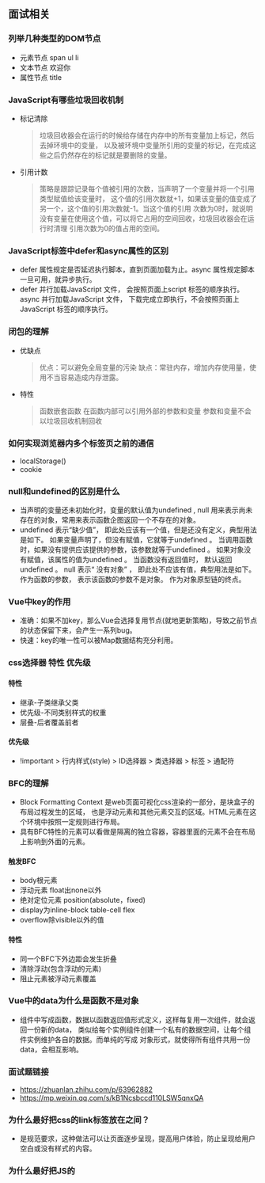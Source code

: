 ## 面试相关 

### 列举几种类型的DOM节点
* 元素节点 span ul li
* 文本节点 <span>欢迎你</span>
* 属性节点 title 

### JavaScript有哪些垃圾回收机制
* 标记清除
  > 垃圾回收器会在运行的时候给存储在内存中的所有变量加上标记，然后去掉环境中的变量，
    以及被环境中变量所引用的变量的标记，在完成这些之后仍然存在的标记就是要删除的变量。
* 引用计数
  > 策略是跟踪记录每个值被引用的次数，当声明了一个变量并将一个引用类型赋值给该变量时，
    这个值的引用次数就+1，如果该变量的值变成了另一个，这个值的引用次数就-1。当这个值的引用
    次数为0时，就说明没有变量在使用这个值，可以将它占用的空间回收，垃圾回收器会在运行时清理
    引用次数为0的值占用的空间。

### JavaScript标签中defer和async属性的区别
* defer 属性规定是否延迟执行脚本，直到页面加载为止。async 属性规定脚本一旦可用，就异步执行。
* defer 并行加载JavaScript 文件， 会按照页面上script 标签的顺序执行。async 并行加载JavaScript 文件，
  下载完成立即执行，不会按照页面上JavaScript 标签的顺序执行。

### 闭包的理解
* 优缺点
  > 优点：可以避免全局变量的污染
  > 缺点：常驻内存，增加内存使用量，使用不当容易造成内存泄露。
* 特性
  > 函数嵌套函数
  > 在函数内部可以引用外部的参数和变量
  > 参数和变量不会以垃圾回收机制回收

### 如何实现浏览器内多个标签页之前的通信
* localStorage()
* cookie

### null和undefined的区别是什么
* 当声明的变量还未初始化时，变量的默认值为undefined ,
  null 用来表示尚未存在的对象，常用来表示函数企图返回一个不存在的对象。
* undefined 表示“缺少值”， 即此处应该有一个值，但是还没有定义，典型用法是如下。
    如果变量声明了，但没有赋值，它就等于undefined 。
    当调用函数时，如果没有提供应该提供的参数，该参数就等于undefined 。
    如果对象没有赋值，该属性的值为undefined 。
    当函数没有返回值时， 默认返回undefined 。
  null 表示“ 没有对象” ， 即此处不应该有值，典型用法是如下。
    作为函数的参数， 表示该函数的参数不是对象。
    作为对象原型链的终点。

### Vue中key的作用
* 准确：如果不加key，那么Vue会选择复用节点(就地更新策略)，导致之前节点的状态保留下来，会产生一系列bug。
* 快速：key的唯一性可以被Map数据结构充分利用。

### css选择器 特性 优先级
#### 特性
* 继承-子类继承父类
* 优先级-不同类别样式的权重
* 层叠-后者覆盖前者
#### 优先级
* !important > 行内样式(style) > ID选择器 > 类选择器 > 标签 > 通配符

### BFC的理解
* Block Formatting Context 是web页面可视化css渲染的一部分，是块盒子的布局过程发生的区域，
  也是浮动元素和其他元素交互的区域。HTML元素在这个环境中按照一定规则进行布局。
* 具有BFC特性的元素可以看做是隔离的独立容器，容器里面的元素不会在布局上影响到外面的元素。
#### 触发BFC
* body根元素
* 浮动元素 float出none以外
* 绝对定位元素 position(absolute，fixed)
* display为inline-block table-cell flex
* overflow除visible以外的值
#### 特性
* 同一个BFC下外边距会发生折叠
* 清除浮动(包含浮动的元素)
* 阻止元素被浮动元素覆盖

### Vue中的data为什么是函数不是对象
* 组件中写成函数，数据以函数返回值形式定义，这样每复用一次组件，就会返回一份新的data，
  类似给每个实例组件创建一个私有的数据空间，让每个组件实例维护各自的数据。而单纯的写成
  对象形式，就使得所有组件共用一份data，会相互影响。

### 面试题链接
* https://zhuanlan.zhihu.com/p/63962882
* https://mp.weixin.qq.com/s/kB1Ncsbccd110LSW5qnxQA

### 为什么最好把css的link标签放在<head>之间？
* 是规范要求，这种做法可以让页面逐步呈现，提高用户体验，防止呈现给用户空白或没有样式的内容。
### 为什么最好把JS的<script>标签放在<body/>之前，有例外吗？
* 脚本在下载和执行期间会阻止HTML解析，把script放在底部保证HTML首先完成解析，将页面尽早
  呈现给用户。
* 例外情况是脚本里包含document.write()

### 请简述JavaScript中的this  如何确定this指向

### SPA(single-page application)的理解及优缺点
* SPA只在页面初始化时加载相应的html，js和css。一旦页面加载完成，SPA不会因为用户的操作而
  重新加载或跳转，而是利用路由机制实现HTML内容的切换、UI与用户的交互，避免页面重新加载。
* 优点
  > 用户体验好，页面流畅，内容的改变不会重新加载整个页面，避免了不必要的跳转和重新渲染
  > 相对于服务器压力较小
  > 前后端职责分离，架构清晰。
* 缺点
  > 初次加载消耗多，资源一次性统一加载
  > 前进后退路由管理，不能使用浏览器的前进后退功能，所有页面的切换需要自己建立堆栈管理
  > SEO难度较大

### Vue单向数据流的理解
* 所有的prop都使得父子prop之间形成一个单向下行绑定，父级prop的更新会向下流动到子组件中，
  反之则不行。这样可以阻止子组件改变父组件的状态，从而导致应用数据流难以理解。每次父组件
  prop值更新时，子组件所有的prop都将刷新为最新的值。子组件想要修改父组件的prop，只能通过
  $emit派发一个自定义事件，父组件可在该事件中触发prop更新。

### computed和watch的区别
* computed 计算属性，依赖其他属性值，并且值有缓存，避免了每次获取时都要重新计算，只有它依赖的属性值发生变化时，下一次获取
  computed的值才会重新计算
* watch 更多的是观察的作用，类似于某些数据的监听回调，每当监听的数据变化时都会执行回调操作

### 可以在哪些生命周期内调用异步请求
* created(), beforeMount(), mounted() 因为这三个钩子函数中的data已经创建，可以将服务器端的数据进行赋值
* 建议在created()调用
  > 能更快的获取服务端数据，减少页面loading时间
  > 服务器端渲染(SSR)不支持beforeMount(), mounted()钩子函数

### keep-alive的理解
* <keep-alive>包裹动态组件时，会缓存不活动的组件实例，而不是销毁它们。自身不会渲染一个DOM元素，也不会出现在父组件链中
* 当组件在<keep-alive>内被切换时，它的activated()和deactivated()这两个生命周期函数将会被执行
* include 和 exclude 属性允许组件有条件的缓存，可用逗号分隔符，正则表达式，数组标识；匹配首先检查组件自身的name选项，
  如果name选项不可用，则匹配它的局部注册名称(父组件components选项的键值)。匿名组件不能被匹配
* max 最多可以缓存多少组件实例。一旦这个数字达到了，在新实例创建之前，已缓存组件中最久没有被访问的实例会被销毁掉

### 深入响应式原理
* 当把一个普通的JavaScript对象传入Vue实例作为data选项，Vue将遍历此对象所有的属性，并使用 Object.defineProperty()
  把这些属性全部转为 getter/setter。这些 getter/setter 对用户不可见，但是在内部他们让Vue追踪依赖，在属性被访问和
  修改时通知变更。每个组件实例都对应一个 watcher 实例，它会在组件渲染的过程中把接触过的数据属性记录为依赖，之后当依赖
  项的 setter 触发时，会通知 watcher，从而使它关联的组件重新渲染。

### SSR
* 默认情况下，可以在浏览器中输出Vue组件，进行生成DOM和操作DOM。然而，也可以将同一个组件渲染为服务器端的html字符串，
  将它们直接发送到浏览器，最后将这些静态标记激活为客户端完全可以交互的应用程序。
 
### 面试题
1. 
```
let a = {a: 10};
let b = {b: 10};
let obj = {
  a: 10
};
obj[b] = 20;
console.log(obj[a]); // 20
```
> 这道题目主要考对JS数据类型的熟练度以及对ES6中属性名表达式的理解。
  在上题中obj[b] = 20的赋值操作后，obj其实已经变成了{a: 10, [object Object]: 20}，
  这是因为如果属性名表达式是一个对象的话，那么默认情况下会自动将对象转为字符串[object Object]，
  最后一步获取obj[a]时，a本身也是一个对象，所以会被转换为获取obj['[object Object]']也就是上一步赋值的20。

